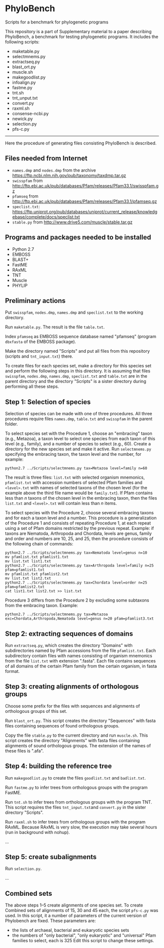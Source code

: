 # PhyloBench
Scripts for a benchmark for phylogenetic programs

This repository is a part of Supplementary material to a paper describing PhyloBench, 
a benchmark for testing phylogenetic programs. It includes the following scripts:
 * maketable.py
 * selectmnems.py
 * extractseq.py
 * blast_ort.py
 * muscle.sh
 * makegoodlist.py
 * infoalign.py
 * fastme.py
 * tnt.sh
 * tnt_unput.txt
 * convert.py
 * raxml.sh
 * consense-ncbi.py
 * newick.py
 * selection.py
 * pfs-c.py

-----

Here the procedure of generating files consisting PhyloBench is described. 

Files needed from Internet 
-----
 * `names.dmp` and `nodes.dmp` from the archive https://ftp.ncbi.nlm.nih.gov/pub/taxonomy/taxdmp.tar.gz
 * `swisspfam` from http://ftp.ebi.ac.uk/pub/databases/Pfam/releases/Pfam33.1/swisspfam.gz
 * `pfamseq` from http://ftp.ebi.ac.uk/pub/databases/Pfam/releases/Pfam33.1/pfamseq.gz
 * `speclist.txt`: https://ftp.uniprot.org/pub/databases/uniprot/current_release/knowledgebase/complete/docs/speclist.txt
 * `stable.py` from http://www.drive5.com/muscle/stable.tar.gz

Programs and packages needed to be installed
-----
 * Python 2.7
 * EMBOSS
 * BLAST+
 * FastME
 * RAxML
 * TNT
 * Muscle
 * PHYLIP

Preliminary actions
-----
Put `swisspfam`, `nodes.dmp`, `names.dmp` and `speclist.txt` to the working directory.

Run `maketable.py`. The result is the file `table.txt`.

Index `pfamseq` as EMBOSS sequence database named "pfamseq" (program `dbxfasta` of the EMBOSS package).

Make the directory named "Scripts" and put all files from this repository (scripts and `tnt_input.txt`) there.

To create files for each species set, make a directory for this species set 
and perform the following steps in this directory. 
It is assuming that files `swisspfam`, `nodes.dmp`, `names.dmp`, `speclist.txt` and `table.txt` 
are in the parent directory and the directory "Scripts" is a sister directory 
during performing all these steps.

Step 1: Selection of species
-----
Selection of species can be made with one of three procedures. 
All three procedures require files `names.dmp`, `table.txt` and `swisspfam` 
in the parent folder.

To select species set with the Procedure 1, choose an "embracing" taxon (e.g., Metazoa), 
a taxon level to select one species from each taxon of this level (e.g., family), 
and a number of species to select (e.g., 60). 
Create a directory for the new species set and make it active. 
Run `selectmnems.py` specifying the embracing taxon, the taxon level and the number, for example:

`python2.7 ../Scripts/selectmnems.py tax=Metazoa level=family n=60`

The result is three files: `list.txt` with selected organism mnemonics, 
`pfamlist.txt` with accession numbers of selected Pfam families and 
`<level>.txt` with names of selected taxons of the chosen level 
(for the example above the third file name would be `family.txt`). 
If Pfam contains less than *n* taxons of the chosen level in the embracing taxon, 
then the files `list.txt` and `<level>.txt` will contain less than *n* items.

To select species with the Procedure 2, 
choose several embracing taxons and for each a taxon level and a number. 
This procedure is a generalization of the Procedure 1 and consists of repeating Procedure 1, 
at each repeat using a set of Pfam domains restricted by the previous repeat. 
Example: if taxons are Nematoda, Arthropoda and Chordata, levels are genus, family and order 
and numbers are 10, 25, and 25, then the procedure consists of the following chain of commands:

    python2.7 ../Scripts/selectmnems.py tax=Nematoda level=genus n=10
    mv pfamlist.txt pfamlist1.txt  
    mv list.txt list1.txt
    python2.7 ../Scripts/selectmnems.py tax=Arthropoda level=family n=25 pfam=pfamlist1.txt
    mv pfamlist.txt pfamlist2.txt
    mv list.txt list2.txt
    python2.7 ../Scripts/selectmnems.py tax=Chordata level=order n=25 pfam=pfamlist2.txt
    cat list1.txt list2.txt >> list.txt

Procedure 3 differs from the Procedure 2 by excluding some subtaxons from the embracing taxon. Example:

    python2.7 ../Scripts/selectmnems.py tax=Metazoa exc=Chordata,Arthropoda,Nematoda level=genus n=20 pfam=pfamlist3.txt

Step 2: extracting sequences of domains
-----
Run `extractseq.py`, which creates the directory "Domains" with subdirectories named by 
Pfam accessions from the file `pfamlist.txt`. 
Each subdirectory contain files with names consisting of organism mnemonics 
from the file `list.txt` with extension ".fasta". 
Each file contains sequences of all domains of the certain Pfam family from the certain organism, 
in fasta format.

Step 3: creating alignments of orthologous groups
-----
Choose some prefix for the files with sequences and alignments of orthologous groups of this set.

Run `blast_ort.py`. 
This script creates the directory "Sequences" with fasta files containing sequences of found orthologous groups.

Copy the file `stable.py` to the current directory and run `muscle.sh`.
This script creates the directory "Alignments" with fasta files containing
alignments of sound orthologous groups. 
The extension of the names of these files is ".afa".

Step 4: building the reference tree
-----
Run `makegoodlist.py` to create the files `goodlist.txt` and `badlist.txt`.

Run `fastme.py` to infer trees from orthologous groups with the program FastME.

Run `tnt.sh` to infer trees from orthologous groups with the program TNT.
This script requires the files `tnt_input.txt`and `convert.py` in the sister
directory "Scripts".

Run `raxml.sh` to infer trees from orthologous groups with the program RAxML. 
Because RAxML is very slow, the execution may take several hours (run in background with nohup).

...

Step 5: create subalignments
-----
Run `selection.py`.

...

Combined sets
-----
The above steps 1–5 create alignments of one species set. 
To create Combined sets of alignments of 15, 30 and 45 each, the script `pfs-c.py` was used. 
In this script, it a number of parameters of the current version of Phylobench are fixed. 
These parameters are:
 * the lists of archaeal, bacterial and eukaryotic species sets
 * the numbers of "only bacterial", "only eukaryotic" and "universal" Pfam families to select, each is 325
Edit this script to change these settings.